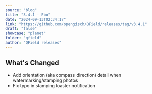 ```yaml
---
source: "blog"
title: "3.4.1 - Ebo"
date: "2024-09-13T02:34:17"
link: "https://github.com/opengisch/QField/releases/tag/v3.4.1"
draft: "false"
showcase: "planet"
folder: "qfield"
author: "QField releases"
---
```


<h2>What's Changed</h2>
<ul>
<li>Add orientation (aka compass direction) detail when watermarking/stamping photos</li>
<li>Fix typo in stamping toaster notification</li>
</ul>
